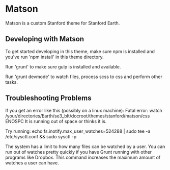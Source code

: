 # Matson

Matson is a custom Stanford theme for Stanford Earth. 

## Developing with Matson

To get started developing in this theme, make sure npm is installed and you've run 'npm install' in this theme directory.

Run 'grunt' to make sure gulp is installed and available.

Run 'grunt devmode' to watch files, process scss to css and perform other tasks.


## Troubleshooting Problems

If you get an error like this (possibly on a linux machine):
Fatal error: watch /your/directories/Earth/se3_blt/docroot/themes/stanford/matson/css ENOSPC
It is running out of space or thinks it is.

Try running:
echo fs.inotify.max_user_watches=524288 | sudo tee -a /etc/sysctl.conf && sudo sysctl -p

The system has a limit to how many files can be watched by a user. You can run out of 
watches pretty quickly if you have Grunt running with other programs like Dropbox. This
command increases the maximum amount of watches a user can have.
